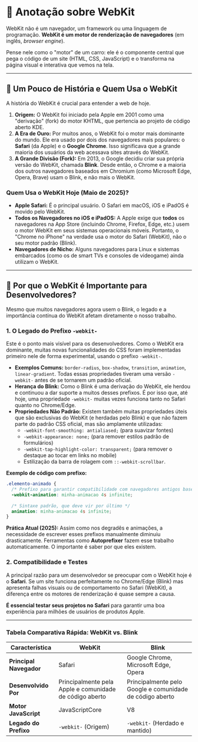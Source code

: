 # 📝 Anotação sobre WebKit

WebKit não é um navegador, um framework ou uma linguagem de programação. **WebKit é um motor de renderização de navegadores** (em inglês, *browser engine*).

Pense nele como o "motor" de um carro: ele é o componente central que pega o código de um site (HTML, CSS, JavaScript) e o transforma na página visual e interativa que vemos na tela.

---

## 🤔 Um Pouco de História e Quem Usa o WebKit

A história do WebKit é crucial para entender a web de hoje.

1. **Origem:** O WebKit foi iniciado pela Apple em 2001 como uma "derivação" (fork) do motor KHTML, que pertencia ao projeto de código aberto KDE.
2. **A Era de Ouro:** Por muitos anos, o WebKit foi o motor mais dominante do mundo. Ele era usado por dois dos navegadores mais populares: o **Safari** (da Apple) e o **Google Chrome**. Isso significava que a grande maioria dos usuários da web acessava sites através do WebKit.
3. **A Grande Divisão (Fork):** Em 2013, o Google decidiu criar sua própria versão do WebKit, chamada **Blink**. Desde então, o Chrome e a maioria dos outros navegadores baseados em Chromium (como Microsoft Edge, Opera, Brave) usam o Blink, e não mais o WebKit.

### Quem Usa o WebKit Hoje (Maio de 2025)?

- **Apple Safari:** É o principal usuário. O Safari em macOS, iOS e iPadOS é movido pelo WebKit.
- **Todos os Navegadores no iOS e iPadOS:** A Apple exige que **todos** os navegadores na App Store (incluindo Chrome, Firefox, Edge, etc.) usem o motor WebKit em seus sistemas operacionais móveis. Portanto, o "Chrome no iPhone" na verdade usa o motor do Safari (WebKit), não o seu motor padrão (Blink).
- **Navegadores de Nicho:** Alguns navegadores para Linux e sistemas embarcados (como os de smart TVs e consoles de videogame) ainda utilizam o WebKit.

---

## 🚀 Por que o WebKit é Importante para Desenvolvedores?

Mesmo que muitos navegadores agora usem o Blink, o legado e a importância contínua do WebKit afetam diretamente o nosso trabalho.

### 1. O Legado do Prefixo `-webkit-`

Este é o ponto mais visível para os desenvolvedores. Como o WebKit era dominante, muitas novas funcionalidades do CSS foram implementadas primeiro nele de forma experimental, usando o prefixo `-webkit-`.

- **Exemplos Comuns:** `border-radius`, `box-shadow`, `transition`, `animation`, `linear-gradient`. Todas essas propriedades tiveram uma versão `-webkit-` antes de se tornarem um padrão oficial.
- **Herança do Blink:** Como o Blink é uma derivação do WebKit, ele herdou e continuou a dar suporte a muitos desses prefixos. É por isso que, até hoje, uma propriedade `-webkit-` muitas vezes funciona tanto no Safari quanto no Chrome/Edge.
- **Propriedades Não Padrão:** Existem também muitas propriedades úteis que são exclusivas do WebKit (e herdadas pelo Blink) e que não fazem parte do padrão CSS oficial, mas são amplamente utilizadas:
  - `-webkit-font-smoothing: antialiased;` (para suavizar fontes)
  - `-webkit-appearance: none;` (para remover estilos padrão de formulários)
  - `-webkit-tap-highlight-color: transparent;` (para remover o destaque ao tocar em links no mobile)
  - Estilização da barra de rolagem com `::-webkit-scrollbar`.

**Exemplo de código com prefixo:**

```css
.elemento-animado {
  /* Prefixo para garantir compatibilidade com navegadores antigos baseados em WebKit */
  -webkit-animation: minha-animacao 4s infinite;
  
  /* Sintaxe padrão, que deve vir por último */
  animation: minha-animacao 4s infinite;
}
```

**Prática Atual (2025):** Assim como nos degradês e animações, a necessidade de escrever esses prefixos manualmente diminuiu drasticamente. Ferramentas como **Autoprefixer** fazem esse trabalho automaticamente. O importante é saber por que eles existem.

### 2. Compatibilidade e Testes

A principal razão para um desenvolvedor se preocupar com o WebKit hoje é o **Safari**. Se um site funciona perfeitamente no Chrome/Edge (Blink) mas apresenta falhas visuais ou de comportamento no Safari (WebKit), a diferença entre os motores de renderização é quase sempre a causa.

**É essencial testar seus projetos no Safari** para garantir uma boa experiência para milhões de usuários de produtos Apple.

---

### **Tabela Comparativa Rápida: WebKit vs. Blink**

| **Característica** | **WebKit** | **Blink** |
|--------------------|------------|-----------|
| **Principal Navegador** | Safari | Google Chrome, Microsoft Edge, Opera |
| **Desenvolvido Por** | Principalmente pela Apple e comunidade de código aberto | Principalmente pelo Google e comunidade de código aberto |
| **Motor JavaScript** | JavaScriptCore | V8 |
| **Legado do Prefixo** | `-webkit-` (Origem) | `-webkit-` (Herdado e mantido) |
